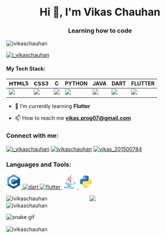 <h1 align="center">Hi 👋, I'm Vikas Chauhan</h1>
<h3 align="center">Learning how to code</h3>

<p align="left"> <img src="https://komarev.com/ghpvc/?username=ivikaschauhan&label=Profile%20views&color=0e75b6&style=flat" alt="ivikaschauhan" /> </p>

<p align="left"> <a href="https://twitter.com/i_vikaschauhan" target="blank"><img src="https://img.shields.io/twitter/follow/i_vikaschauhan?logo=twitter&style=for-the-badge" alt="i_vikaschauhan" /></a> </p>


#### My Tech Stack:

| 𝗛𝗧𝗠𝗟5  | 𝗖𝗦𝗦3 | C | PYTHON | JAVA | DART | FLUTTER |
| ------------- | ------------- |------------- | ------------- |------------- | ------------- |------------- |
| <img height="30px" src="https://cdn.svgporn.com/logos/html-5.svg">  | <img height="35px" src="https://cdn.svgporn.com/logos/css-3.svg"> |  <img height="30px" src="https://cdn.svgporn.com/logos/c.svg"> |  <img height="30px" src="https://cdn.svgporn.com/logos/python.svg"> | <img height="30px" src="https://cdn.svgporn.com/logos/java.svg"> | <img height="30px" src="https://cdn.svgporn.com/logos/dart.svg"> | <img height="30px" src="https://cdn.svgporn.com/logos/flutter.svg"> |

- 🌱 I’m currently learning **Flutter**

- 📫 How to reach me **vikas.prog07@gmail.com**

<h3 align="left">Connect with me:</h3>
<p align="left">
<a href="https://twitter.com/i_vikaschauhan" target="blank"><img align="center" src="https://raw.githubusercontent.com/rahuldkjain/github-profile-readme-generator/master/src/images/icons/Social/twitter.svg" alt="i_vikaschauhan" height="30" width="40" /></a>
<a href="https://instagram.com/ivikaschauhan" target="blank"><img align="center" src="https://raw.githubusercontent.com/rahuldkjain/github-profile-readme-generator/master/src/images/icons/Social/instagram.svg" alt="ivikaschauhan" height="30" width="40" /></a>
<a href="https://www.hackerrank.com/vikas_201500784" target="blank"><img align="center" src="https://raw.githubusercontent.com/rahuldkjain/github-profile-readme-generator/master/src/images/icons/Social/hackerrank.svg" alt="vikas_201500784" height="30" width="40" /></a>
</p>

<h3 align="left">Languages and Tools:</h3>
<p align="left"> <a href="https://www.cprogramming.com/" target="_blank" rel="noreferrer"> <img src="https://raw.githubusercontent.com/devicons/devicon/master/icons/c/c-original.svg" alt="c" width="40" height="40"/> </a> <a href="https://dart.dev" target="_blank" rel="noreferrer"> <img src="https://www.vectorlogo.zone/logos/dartlang/dartlang-icon.svg" alt="dart" width="40" height="40"/> </a> <a href="https://flutter.dev" target="_blank" rel="noreferrer"> <img src="https://www.vectorlogo.zone/logos/flutterio/flutterio-icon.svg" alt="flutter" width="40" height="40"/> </a> <a href="https://www.java.com" target="_blank" rel="noreferrer"> <img src="https://raw.githubusercontent.com/devicons/devicon/master/icons/java/java-original.svg" alt="java" width="40" height="40"/> </a> <a href="https://www.python.org" target="_blank" rel="noreferrer"> <img src="https://raw.githubusercontent.com/devicons/devicon/master/icons/python/python-original.svg" alt="python" width="40" height="40"/> </a> </p>

<p><img align="left" src="https://github-readme-stats.vercel.app/api/top-langs?username=ivikaschauhan&show_icons=true&locale=en&layout=compact&theme=radical" alt="ivikaschauhan" /></p>

<img align='right' src="https://user-images.githubusercontent.com/64855541/133657615-ccb22336-f4db-408e-bc30-af7ff09608e7.png" width="280">

<p>&nbsp;<img align="center" src="https://github-readme-stats.vercel.app/api?username=ivikaschauhan&show_icons=true&locale=en&theme=radical" alt="ivikaschauhan" /></p>

![snake gif](https://github.com/ivikaschauhan/ivikaschauhan/blob/output/github-contribution-grid-snake.svg)

<p><img align="center" src="https://github-readme-streak-stats.herokuapp.com/?user=ivikaschauhan&theme=radical" alt="ivikaschauhan" /></p>
